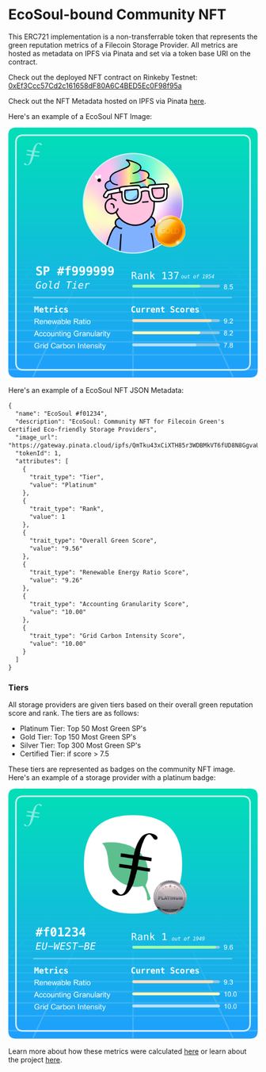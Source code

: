 # EcoSoul-bound Community NFT

This ERC721 implementation is a non-transferrable token that represents the green reputation metrics of a Filecoin Storage Provider. All metrics are hosted as metadata on IPFS via Pinata and set via a token base URI on the contract.

Check out the deployed NFT contract on Rinkeby Testnet: [0xEf3Ccc57Cd2c161658dF80A6C4BED5Ec0F98f95a](https://rinkeby.etherscan.io/address/0xEf3Ccc57Cd2c161658dF80A6C4BED5Ec0F98f95a)

Check out the NFT Metadata hosted on IPFS via Pinata [here](https://gateway.pinata.cloud/ipfs/QmcLdUq1LKKtW39a4KUKWepfF9SZnvADqqxUmGCUCseC5P).

Here's an example of a EcoSoul NFT Image:

![example EcoSoul-bound Community NFT](data/example.png)

Here's an example of a EcoSoul NFT JSON Metadata:

```
{
  "name": "EcoSoul #f01234",
  "description": "EcoSoul: Community NFT for Filecoin Green's Certified Eco-friendly Storage Providers",
  "image_url": "https://gateway.pinata.cloud/ipfs/QmTku43xCiXTH85r3WDBMkVT6fUD8N8GgvaU8zHSLAbJtf/f01234.png",
  "tokenId": 1,
  "attributes": [
    {
      "trait_type": "Tier",
      "value": "Platinum"
    },
    {
      "trait_type": "Rank",
      "value": 1
    },
    {
      "trait_type": "Overall Green Score",
      "value": "9.56"
    },
    {
      "trait_type": "Renewable Energy Ratio Score",
      "value": "9.26"
    },
    {
      "trait_type": "Accounting Granularity Score",
      "value": "10.00"
    },
    {
      "trait_type": "Grid Carbon Intensity Score",
      "value": "10.00"
    }
  ]
}

```

### Tiers

All storage providers are given tiers based on their overall green reputation score and rank. The tiers are as follows:

- Platinum Tier: Top 50 Most Green SP's
- Gold Tier: Top 150 Most Green SP's
- Silver Tier: Top 300 Most Green SP's
- Certified Tier: if score > 7.5

These tiers are represented as badges on the community NFT image. Here's an example of a storage provider with a platinum badge:

![example EcoSoul-bound Community NFT](data/f01234.png)

Learn more about how these metrics were calculated [here](/score/) or learn about the project [here](/CONTEXT.md).
